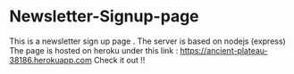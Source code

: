 # Newsletter-Signup-page
This is a newsletter sign up page .
The server is based on nodejs (express)
The page is hosted on heroku under this link :
https://ancient-plateau-38186.herokuapp.com
Check it out !!
